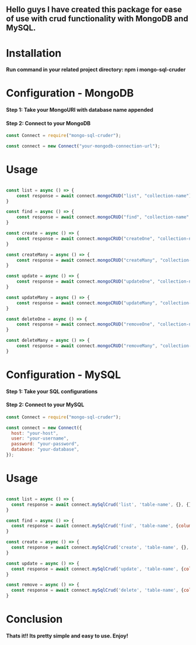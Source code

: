 ## Hello guys I have created this package for ease of use with crud functionality with MongoDB and MySQL.

# Installation

#### Run command in your related project directory: npm i mongo-sql-cruder

# Configuration - MongoDB

#### Step 1: Take your MongoURI with database name appended

#### Step 2: Connect to your MongoDB

```Javascript
const Connect = require("mongo-sql-cruder");

const connect = new Connect("your-mongodb-connection-url");
```

# Usage

```Javascript

const list = async () => {
    const response = await connect.mongoCRUD("list", "collection-name");
}

const find = async () => {
    const response = await connect.mongoCRUD("find", "collection-name", {key: "value"});
}

const create = async () => {
    const response = await connect.mongoCRUD("createOne", "collection-name", {}, {key: "value"});
}

const createMany = async () => {
    const response = await connect.mongoCRUD("createMany", "collection-name", {}, [{key: "value-1"},{key: "value-2"}]);
}

const update = async () => {
    const response = await connect.mongoCRUD("updateOne", "collection-name", {key: "value"}, {key: "value"});
}

const updateMany = async () => {
    const response = await connect.mongoCRUD("updateMany", "collection-name", {key: "value"}, {key: "value"});
}

const deleteOne = async () => {
    const response = await connect.mongoCRUD("removeOne", "collection-name", {key: "value"});
}

const deleteMany = async () => {
    const response = await connect.mongoCRUD("removeMany", "collection-name", {key: "value"});
}


```

# Configuration - MySQL

#### Step 1: Take your SQL configurations

#### Step 2: Connect to your MySQL

```Javascript
const Connect = require("mongo-sql-cruder");

const connect = new Connect({
  host: "your-host",
  user: "your-username",
  password: "your-password",
  database: "your-database",
});
```

# Usage

```Javascript

const list = async () => {
  const response = await connect.mySqlCrud('list', 'table-name', {}, {})
}

const find = async () => {
  const response = await connect.mySqlCrud('find', 'table-name', {column: "value", id:2});
}

const create = async () => {
  const response = await connect.mySqlCrud('create', 'table-name', {}, {column: "value", column: "value"});
}

const update = async () => {
  const response = await connect.mySqlCrud('update', 'table-name', {column: "value"}, {column: "value", column: "value"});
}

const remove = async () => {
  const response = await connect.mySqlCrud('delete', 'table-name', {column: "value"});
}


```

# Conclusion

#### Thats it!! Its pretty simple and easy to use. Enjoy!
